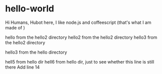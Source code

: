 # hello-world
Hi Humans,
Hubot here, I like node.js and coffeescript (that's what I am made of )


hello from the hello2 directory
hello2 from the hello2 directory
hello3 from the hello2 directory

hello3 from the hello directory

hell5 from hello dir
hell6 from hello dir, just to see whether this line is still there 
Add line 14
